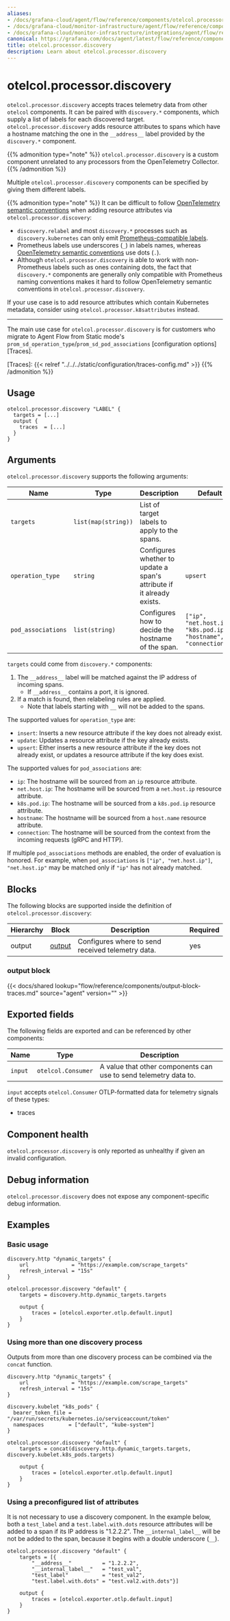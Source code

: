 ```yaml
---
aliases:
- /docs/grafana-cloud/agent/flow/reference/components/otelcol.processor.discovery/
- /docs/grafana-cloud/monitor-infrastructure/agent/flow/reference/components/otelcol.processor.discovery/
- /docs/grafana-cloud/monitor-infrastructure/integrations/agent/flow/reference/components/otelcol.processor.discovery/
canonical: https://grafana.com/docs/agent/latest/flow/reference/components/otelcol.processor.discovery/
title: otelcol.processor.discovery
description: Learn about otelcol.processor.discovery
---
```


# otelcol.processor.discovery

`otelcol.processor.discovery` accepts traces telemetry data from other `otelcol`
components. It can be paired with `discovery.*` components, which supply a list 
of labels for each discovered target.
`otelcol.processor.discovery` adds resource attributes to spans which have a hostname 
matching the one in the `__address__` label provided by the `discovery.*` component.

{{% admonition type="note" %}}
`otelcol.processor.discovery` is a custom component unrelated to any
processors from the OpenTelemetry Collector.
{{% /admonition %}}

Multiple `otelcol.processor.discovery` components can be specified by giving them
different labels.

{{% admonition type="note" %}}
It can be difficult to follow [OpenTelemetry semantic conventions][OTEL sem conv] when 
adding resource attributes via `otelcol.processor.discovery`:
* `discovery.relabel` and most `discovery.*` processes such as `discovery.kubernetes` 
  can only emit [Prometheus-compatible labels][Prometheus data model].
* Prometheus labels use underscores (`_`) in labels names, whereas 
  [OpenTelemetry semantic conventions][OTEL sem conv] use dots (`.`).
* Although `otelcol.processor.discovery` is able to work with non-Prometheus labels
  such as ones containing dots, the fact that `discovery.*` components are generally 
  only compatible with Prometheus naming conventions makes it hard to follow OpenTelemetry 
  semantic conventions in `otelcol.processor.discovery`.

If your use case is to add resource attributes which contain Kubernetes metadata, 
consider using `otelcol.processor.k8sattributes` instead.

------
The main use case for `otelcol.processor.discovery` is for customers who migrate to Agent Flow 
from Static mode's `prom_sd_operation_type`/`prom_sd_pod_associations` [configuration options][Traces].

[Prometheus data model]: https://prometheus.io/docs/concepts/data_model/#metric-names-and-labels
[OTEL sem conv]: https://github.com/open-telemetry/semantic-conventions/blob/main/docs/README.md
[Traces]: {{< relref "../../../static/configuration/traces-config.md" >}}
{{% /admonition %}}

## Usage

```river
otelcol.processor.discovery "LABEL" {
  targets = [...]
  output {
    traces  = [...]
  }
}
```

## Arguments

`otelcol.processor.discovery` supports the following arguments:

Name | Type | Description | Default | Required
---- | ---- | ----------- | ------- | --------
`targets` | `list(map(string))` | List of target labels to apply to the spans. | | yes
`operation_type` | `string` | Configures whether to update a span's attribute if it already exists. | `upsert` | no
`pod_associations` | `list(string)` | Configures how to decide the hostname of the span. | `["ip", "net.host.ip", "k8s.pod.ip", "hostname", "connection"]` | no

`targets` could come from `discovery.*` components:
1. The `__address__` label will be matched against the IP address of incoming spans.
   * If `__address__` contains a port, it is ignored. 
2. If a match is found, then relabeling rules are applied.
   * Note that labels starting with `__` will not be added to the spans.

The supported values for `operation_type` are:
* `insert`: Inserts a new resource attribute if the key does not already exist.
* `update`: Updates a resource attribute if the key already exists.
* `upsert`: Either inserts a new resource attribute if the key does not already exist,
   or updates a resource attribute if the key does exist.

The supported values for `pod_associations` are:
* `ip`: The hostname will be sourced from an `ip` resource attribute.
* `net.host.ip`: The hostname will be sourced from a `net.host.ip` resource attribute.
* `k8s.pod.ip`: The hostname will be sourced from a `k8s.pod.ip` resource attribute.
* `hostname`: The hostname will be sourced from a `host.name` resource attribute.
* `connection`: The hostname will be sourced from the context from the incoming requests (gRPC and HTTP).

If multiple `pod_associations` methods are enabled, the order of evaluation is honored. 
For example, when `pod_associations` is `["ip", "net.host.ip"]`, `"net.host.ip"` may be matched 
only if `"ip"` has not already matched.

## Blocks

The following blocks are supported inside the definition of
`otelcol.processor.discovery`:

Hierarchy | Block | Description | Required
--------- | ----- | ----------- | --------
output | [output][] | Configures where to send received telemetry data. | yes

[output]: #output-block

### output block

{{< docs/shared lookup="flow/reference/components/output-block-traces.md" source="agent" version="<AGENT VERSION>" >}}

## Exported fields

The following fields are exported and can be referenced by other components:

Name | Type | Description
---- | ---- | -----------
`input` | `otelcol.Consumer` | A value that other components can use to send telemetry data to.

`input` accepts `otelcol.Consumer` OTLP-formatted data for telemetry signals of these types:
* traces

## Component health

`otelcol.processor.discovery` is only reported as unhealthy if given an invalid
configuration.

## Debug information

`otelcol.processor.discovery` does not expose any component-specific debug
information.

## Examples

### Basic usage
```river
discovery.http "dynamic_targets" {
    url              = "https://example.com/scrape_targets"
    refresh_interval = "15s"
}

otelcol.processor.discovery "default" {
    targets = discovery.http.dynamic_targets.targets

    output {
        traces = [otelcol.exporter.otlp.default.input]
    }
}
```

### Using more than one discovery process

Outputs from more than one discovery process can be combined via the `concat` function.

```river
discovery.http "dynamic_targets" {
    url              = "https://example.com/scrape_targets"
    refresh_interval = "15s"
}

discovery.kubelet "k8s_pods" {
  bearer_token_file = "/var/run/secrets/kubernetes.io/serviceaccount/token"
  namespaces        = ["default", "kube-system"]
}

otelcol.processor.discovery "default" {
    targets = concat(discovery.http.dynamic_targets.targets, discovery.kubelet.k8s_pods.targets)

    output {
        traces = [otelcol.exporter.otlp.default.input]
    }
}
```

### Using a preconfigured list of attributes

It is not necessary to use a discovery component. In the example below, both a `test_label` and 
a `test.label.with.dots` resource attributes will be added to a span if its IP address is 
"1.2.2.2". The `__internal_label__` will be not be added to the span, because it begins with 
a double underscore (`__`).

```river
otelcol.processor.discovery "default" {
    targets = [{
        "__address__"          = "1.2.2.2", 
        "__internal_label__"   = "test_val",
        "test_label"           = "test_val2",
        "test.label.with.dots" = "test.val2.with.dots"}]

    output {
        traces = [otelcol.exporter.otlp.default.input]
    }
}
```
